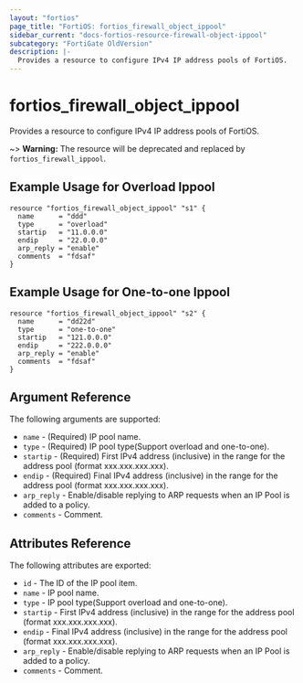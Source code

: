 ```yaml
---
layout: "fortios"
page_title: "FortiOS: fortios_firewall_object_ippool"
sidebar_current: "docs-fortios-resource-firewall-object-ippool"
subcategory: "FortiGate OldVersion"
description: |-
  Provides a resource to configure IPv4 IP address pools of FortiOS.
---
```


# fortios_firewall_object_ippool
Provides a resource to configure IPv4 IP address pools of FortiOS.

~> **Warning:** The resource will be deprecated and replaced by `fortios_firewall_ippool`.

## Example Usage for Overload Ippool
```hcl
resource "fortios_firewall_object_ippool" "s1" {
  name      = "ddd"
  type      = "overload"
  startip   = "11.0.0.0"
  endip     = "22.0.0.0"
  arp_reply = "enable"
  comments  = "fdsaf"
}
```

## Example Usage for One-to-one Ippool
```hcl
resource "fortios_firewall_object_ippool" "s2" {
  name      = "dd22d"
  type      = "one-to-one"
  startip   = "121.0.0.0"
  endip     = "222.0.0.0"
  arp_reply = "enable"
  comments  = "fdsaf"
}
```

## Argument Reference
The following arguments are supported:

* `name` - (Required) IP pool name.
* `type` - (Required) IP pool type(Support overload and one-to-one).
* `startip` - (Required) First IPv4 address (inclusive) in the range for the address pool (format xxx.xxx.xxx.xxx).
* `endip` - (Required) Final IPv4 address (inclusive) in the range for the address pool (format xxx.xxx.xxx.xxx).
* `arp_reply` - Enable/disable replying to ARP requests when an IP Pool is added to a policy.
* `comments` - Comment.

## Attributes Reference
The following attributes are exported:

* `id` - The ID of the IP pool item.
* `name` - IP pool name.
* `type` - IP pool type(Support overload and one-to-one).
* `startip` - First IPv4 address (inclusive) in the range for the address pool (format xxx.xxx.xxx.xxx).
* `endip` - Final IPv4 address (inclusive) in the range for the address pool (format xxx.xxx.xxx.xxx).
* `arp_reply` - Enable/disable replying to ARP requests when an IP Pool is added to a policy.
* `comments` - Comment.
